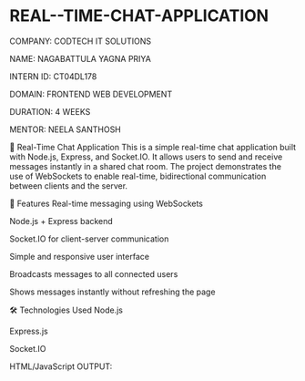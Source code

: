 # REAL--TIME-CHAT-APPLICATION
COMPANY: CODTECH IT SOLUTIONS

NAME: NAGABATTULA YAGNA PRIYA

INTERN ID: CT04DL178

DOMAIN: FRONTEND WEB DEVELOPMENT

DURATION: 4 WEEKS

MENTOR: NEELA SANTHOSH


💬 Real-Time Chat Application
This is a simple real-time chat application built with Node.js, Express, and Socket.IO. It allows users to send and receive messages instantly in a shared chat room. The project demonstrates the use of WebSockets to enable real-time, bidirectional communication between clients and the server.

🚀 Features
Real-time messaging using WebSockets

Node.js + Express backend

Socket.IO for client-server communication

Simple and responsive user interface

Broadcasts messages to all connected users

Shows messages instantly without refreshing the page

🛠️ Technologies Used
Node.js

Express.js

Socket.IO

HTML/JavaScript
OUTPUT:


